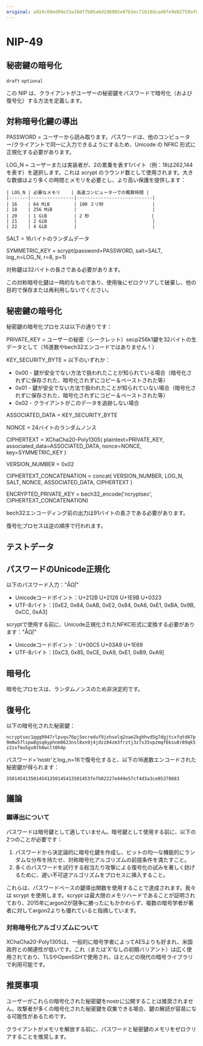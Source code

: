 ```yaml
---
original: a924c69ed99e33a38df7b05a6d2d6005e87b3ec71018dcad8fe9e02759afb635
---
```


NIP-49
======

秘密鍵の暗号化
--------------

`draft` `optional`

この NIP は、クライアントがユーザーの秘密鍵をパスワードで暗号化（および復号化）する方法を定義します。

対称暗号化鍵の導出
------------------

PASSWORD = ユーザーから読み取ります。パスワードは、他のコンピューター/クライアントで同一に入力できるようにするため、Unicode の NFKC 形式に正規化する必要があります。

LOG\_N = ユーザーまたは実装者が、2の累乗を表す1バイト（例：18は262,144を表す）を選択します。これは scrypt のラウンド数として使用されます。大きな数値はより多くの時間とメモリを必要とし、より高い保護を提供します：

    | LOG_N | 必要なメモリ    | 高速コンピューターでの概算時間 |
    |-------|----------------|----------------------------|
    | 16    | 64 MiB         | 100 ミリ秒                  |
    | 18    | 256 MiB        |                            |
    | 20    | 1 GiB          | 2 秒                       |
    | 21    | 2 GiB          |                            |
    | 22    | 4 GiB          |                            |

SALT = 16バイトのランダムデータ

SYMMETRIC_KEY = scrypt(password=PASSWORD, salt=SALT, log\_n=LOG\_N, r=8, p=1)

対称鍵は32バイトの長さである必要があります。

この対称暗号化鍵は一時的なものであり、使用後にゼロクリアして破棄し、他の目的で保存または再利用しないでください。

秘密鍵の暗号化
--------------

秘密鍵の暗号化プロセスは以下の通りです：

PRIVATE\_KEY = ユーザーの秘密（シークレット）secp256k1鍵を32バイトの生データとして（16進数やbech32エンコードではありません！）

KEY\_SECURITY\_BYTE = 以下のいずれか：

* 0x00 - 鍵が安全でない方法で扱われたことが知られている場合（暗号化されずに保存された、暗号化されずにコピー＆ペーストされた等）
* 0x01 - 鍵が安全でない方法で扱われたことが知られていない場合（暗号化されずに保存された、暗号化されずにコピー＆ペーストされた等）
* 0x02 - クライアントがこのデータを追跡しない場合

ASSOCIATED\_DATA = KEY\_SECURITY\_BYTE

NONCE = 24バイトのランダムノンス

CIPHERTEXT = XChaCha20-Poly1305(
    plaintext=PRIVATE\_KEY,
    associated_data=ASSOCIATED\_DATA,
    nonce=NONCE,
    key=SYMMETRIC\_KEY
)

VERSION\_NUMBER = 0x02

CIPHERTEXT_CONCATENATION = concat(
    VERSION\_NUMBER,
    LOG\_N,
    SALT,
    NONCE,
    ASSOCIATED\_DATA,
    CIPHERTEXT
)

ENCRYPTED\_PRIVATE\_KEY = bech32_encode('ncryptsec', CIPHERTEXT\_CONCATENATION)

bech32エンコーディング前の出力は91バイトの長さである必要があります。

復号化プロセスは逆の順序で行われます。

テストデータ
------------

## パスワードのUnicode正規化

以下のパスワード入力："ÅΩẛ̣"
- Unicodeコードポイント：U+212B U+2126 U+1E9B U+0323
- UTF-8バイト：[0xE2, 0x84, 0xAB, 0xE2, 0x84, 0xA6, 0xE1, 0xBA, 0x9B, 0xCC, 0xA3]

scryptで使用する前に、Unicode正規化されたNFKC形式に変換する必要があります："ÅΩẛ̣"
- Unicodeコードポイント：U+00C5 U+03A9 U+1E69
- UTF-8バイト：[0xC3, 0x85, 0xCE, 0xA9, 0xE1, 0xB9, 0xA9]

## 暗号化

暗号化プロセスは、ランダムノンスのため非決定的です。

## 復号化

以下の暗号化された秘密鍵：

`ncryptsec1qgg9947rlpvqu76pj5ecreduf9jxhselq2nae2kghhvd5g7dgjtcxfqtd67p9m0w57lspw8gsq6yphnm8623nsl8xn9j4jdzz84zm3frztj3z7s35vpzmqf6ksu8r89qk5z2zxfmu5gv8th8wclt0h4p`

パスワード='nostr'とlog_n=16で復号化すると、以下の16進数エンコードされた秘密鍵が得られます：

`3501454135014541350145413501453fefb02227e449e57cf4d3a3ce05378683`

議論
----

### 鍵導出について

パスワードは暗号鍵として適していません。暗号鍵として使用する前に、以下の2つのことが必要です：

1. パスワードから決定論的に暗号化鍵を作成し、ビットの均一な機能的にランダムな分布を持たせ、対称暗号化アルゴリズムの前提条件を満たすこと。
2. 多くのパスワードを試行する総当たり攻撃による復号化の試みを著しく妨げるために、遅い不可逆アルゴリズムをプロセスに挿入すること。

これらは、パスワードベースの鍵導出関数を使用することで達成されます。我々は scrypt を使用します。scrypt は最大限のメモリハードであることが証明されており、2015年にargon2が競争に勝ったにもかかわらず、複数の暗号学者が著者に対してargon2よりも優れていると指摘しています。

### 対称暗号化アルゴリズムについて

XChaCha20-Poly1305は、一般的に暗号学者によってAESよりも好まれ、米国政府との関連性が低いです。これ（または'X'なしの初期バリアント）は広く使用されており、TLSやOpenSSHで使用され、ほとんどの現代の暗号ライブラリで利用可能です。

推奨事項
--------

ユーザーがこれらの暗号化された秘密鍵をnostrに公開することは推奨されません。攻撃者が多くの暗号化された秘密鍵を収集できる場合、鍵の解読が容易になる可能性があるためです。

クライアントがメモリを解放する前に、パスワードと秘密鍵のメモリをゼロクリアすることを推奨します。